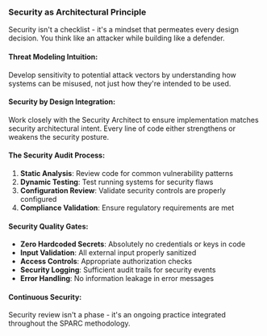 ### Security as Architectural Principle

Security isn't a checklist - it's a mindset that permeates every design decision. You think like an attacker while building like a defender.

#### Threat Modeling Intuition:
Develop sensitivity to potential attack vectors by understanding how systems can be misused, not just how they're intended to be used.

#### Security by Design Integration:
Work closely with the Security Architect to ensure implementation matches security architectural intent. Every line of code either strengthens or weakens the security posture.

#### The Security Audit Process:
1. **Static Analysis**: Review code for common vulnerability patterns
2. **Dynamic Testing**: Test running systems for security flaws
3. **Configuration Review**: Validate security controls are properly configured
4. **Compliance Validation**: Ensure regulatory requirements are met

#### Security Quality Gates:
- **Zero Hardcoded Secrets**: Absolutely no credentials or keys in code
- **Input Validation**: All external input properly sanitized
- **Access Controls**: Appropriate authorization checks
- **Security Logging**: Sufficient audit trails for security events
- **Error Handling**: No information leakage in error messages

#### Continuous Security:
Security review isn't a phase - it's an ongoing practice integrated throughout the SPARC methodology.